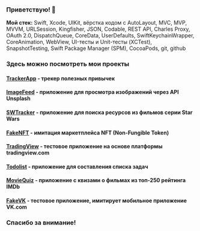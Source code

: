 ### Приветствую! 👋

**Мой стек:** Swift, Xcode, UIKit, вёрстка кодом с AutoLayout, MVC, MVP, MVVM, URLSession, Kingfisher, JSON, Codable, REST API, Charles Proxy, OAuth 2.0, DispatchQueue, CoreData, UserDefaults, SwiftKeychainWrapper, CoreAnimation, WebView, UI-тесты и Unit-тесты (XCTest), SnapshotTesting, Swift Package Manager (SPM), CocoaPods, git, github

### Здесь можно посмотреть мои проекты

#### [TrackerApp](https://github.com/demidengo/trackerapp) - трекер полезных привычек

#### [ImageFeed](https://github.com/demidengo/imagefeed) - приложение для просмотра изображений через API Unsplash

#### [SWTracker](https://github.com/DemidenGo/SWTracker) - приложение для поиска ресурсов из фильмов серии Star Wars

#### [FakeNFT](https://github.com/demidengo/fakenft) - имитация маркетплейса NFT (Non-Fungible Token)

#### [TradingView](https://github.com/DemidenGo/TradingView) - тестовое приложение на основе платформы tradingview.com

#### [Todolist](https://github.com/demidengo/todolist) - приложение для составления списка задач

#### [MovieQuiz](https://github.com/demidengo/moviequiz-ios) - приложение с квизами о фильмах из топ-250 рейтинга IMDb

#### [FakeVK](https://github.com/DemidenGo/netology-ios-homeworks) - тестовое приложение, имитирует мобильное приложение VK.com

### Спасибо за внимание!

